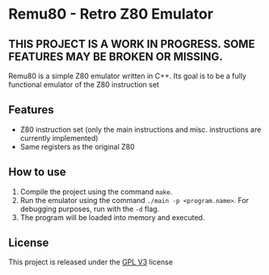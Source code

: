 # Remu80 - Retro Z80 Emulator

## THIS PROJECT IS A WORK IN PROGRESS. SOME FEATURES MAY BE BROKEN OR MISSING.

Remu80 is a simple Z80 emulator written in C++. Its goal is to be a fully functional emulator of the Z80 instruction set

## Features
- Z80 instruction set (only the main instructions and misc. instructions are currently implemented)
- Same registers as the original Z80

## How to use
1. Compile the project using the command ```make```.
2. Run the emulator using the command ```./main -p <program.name>```. For debugging purposes, run with the ```-d``` flag.
3. The program will be loaded into memory and executed. 

## License
This project is released under the [GPL V3](https://www.gnu.org/licenses/gpl-3.0.en.html) license